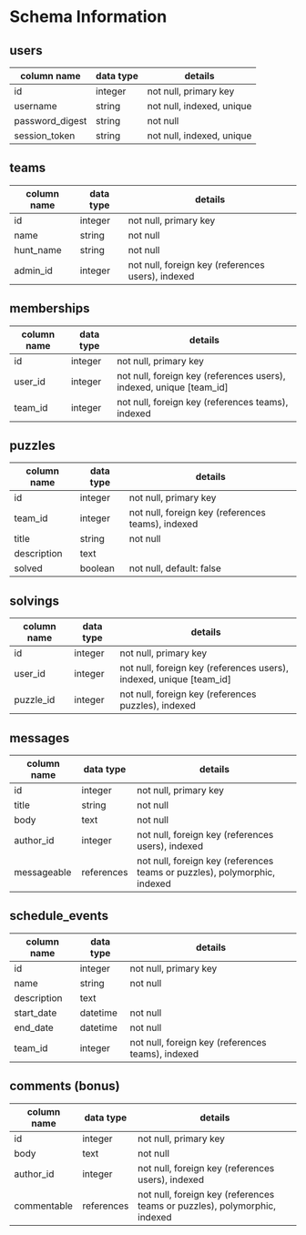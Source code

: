 # Schema Information

## users
column name     | data type | details
----------------|-----------|-----------------------
id              | integer   | not null, primary key
username        | string    | not null, indexed, unique
password_digest | string    | not null
session_token   | string    | not null, indexed, unique

## teams
column name | data type | details
------------|-----------|-----------------------
id          | integer   | not null, primary key
name        | string    | not null
hunt_name   | string    | not null
admin_id    | integer   | not null, foreign key (references users), indexed

## memberships
column name | data type | details
------------|-----------|-----------------------
id          | integer   | not null, primary key
user_id     | integer   | not null, foreign key (references users), indexed, unique [team_id]
team_id     | integer   | not null, foreign key (references teams), indexed

## puzzles
column name | data type | details
------------|-----------|-----------------------
id          | integer   | not null, primary key
team_id     | integer   | not null, foreign key (references teams), indexed
title       | string    | not null
description | text      |
solved      | boolean   | not null, default: false

## solvings
column name | data type | details
------------|-----------|-----------------------
id          | integer   | not null, primary key
user_id     | integer   | not null, foreign key (references users), indexed, unique [team_id]
puzzle_id   | integer   | not null, foreign key (references puzzles), indexed

## messages
column name | data type | details
------------|-----------|-----------------------
id          | integer   | not null, primary key
title       | string    | not null
body        | text      | not null
author_id   | integer   | not null, foreign key (references users), indexed
messageable | references| not null, foreign key (references teams or puzzles), polymorphic, indexed

## schedule_events
column name | data type | details
------------|-----------|-----------------------
id          | integer   | not null, primary key
name        | string    | not null
description | text      |
start_date  | datetime  | not null
end_date    | datetime  | not null
team_id     | integer   | not null, foreign key (references teams), indexed

## comments (bonus)
column name | data type | details
------------|-----------|-----------------------
id          | integer   | not null, primary key
body        | text      | not null
author_id   | integer   | not null, foreign key (references users), indexed
commentable | references| not null, foreign key (references teams or puzzles), polymorphic, indexed
